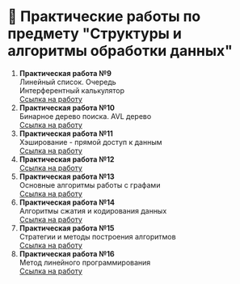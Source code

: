 # 📕 Практические работы по предмету "Структуры и алгоритмы обработки данных"

1. **Практическая работа №9**  
   Линейный список. Очередь  
   Интерферентный калькулятор  
   [Ссылка на работу](https://github.com/Frischmann/SiAOD/tree/main/Практическая%20работа%20№9)
2. **Практическая работа №10**  
   Бинарное дерево поиска. AVL дерево  
   [Ссылка на работу](https://github.com/Frischmann/SiAOD/tree/main/Практическая%20работа%20№10)
3. **Практическая работа №11**  
   Хэширование - прямой доступ к данным  
   [Ссылка на работу](https://github.com/Frischmann/SiAOD/tree/main/Практическая%20работа%20№11)
4. **Практическая работа №12**  
   [Ссылка на работу](https://github.com/Frischmann/SiAOD/tree/main/Практическая%20работа%20№12)
5. **Практическая работа №13**  
   Основные алгоритмы работы с графами  
   [Ссылка на работу](https://github.com/Frischmann/SiAOD/tree/main/Практическая%20работа%20№13)
6. **Практическая работа №14**  
   Алгоритмы сжатия и кодирования данных  
   [Ссылка на работу](https://github.com/Frischmann/SiAOD/tree/main/Практическая%20работа%20№14)
7. **Практическая работа №15**  
   Стратегии и методы построения алгоритмов  
   [Ссылка на работу](https://github.com/Frischmann/SiAOD/tree/main/Практическая%20работа%20№15)
8. **Практическая работа №16**  
   Метод линейного программирования  
   [Ссылка на работу](https://github.com/Frischmann/SiAOD/tree/main/Практическая%20работа%20№16)
